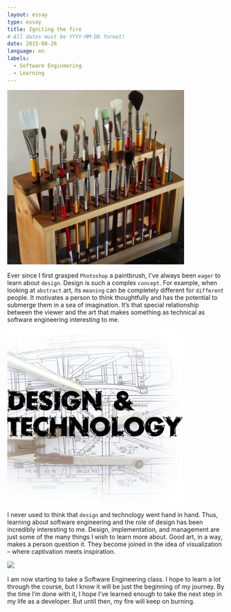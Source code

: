 ```yaml
---
layout: essay
type: essay
title: Igniting the fire
# All dates must be YYYY-MM-DD format!
date: 2015-08-26
language: en
labels:
  - Software Engineering
  - Learning
---
```



<img class="ui tiny left circular floated image" src="/images/paintbrushes.jpg">

Ever since I first grasped `Photoshop` a paintbrush, I’ve always been `eager` to learn about `design`. Design is such a complex `concept`. For example, when looking at `abstract` art, its `meaning` can be completely different for `different` people. It motivates a person to think thoughtfully and has the potential to submerge them in a sea of imagination. It’s that special relationship between the viewer and the art that makes something as technical as software engineering interesting to me.

<img class="ui tiny left circular floated image" src="/images/design-technology.jpg">

I never used to think that `design` and technology went hand in hand.  Thus, learning about software engineering and the role of design has been incredibly interesting to me. Design, implementation, and management are just some of the many things I wish to learn more about. Good art, in a way, makes a person question it. They become joined in the idea of visualization – where captivation meets inspiration.

<img class="ui tiny left circular floated image" src="/images/software-code.jpg">

I am now starting to take a Software Engineering class. I hope to learn a lot through the course, but I know it will be just the beginning of my journey. By the time I’m done with it, I hope I’ve learned enough to take the next step in my life as a developer. But until then, my fire will keep on burning.

